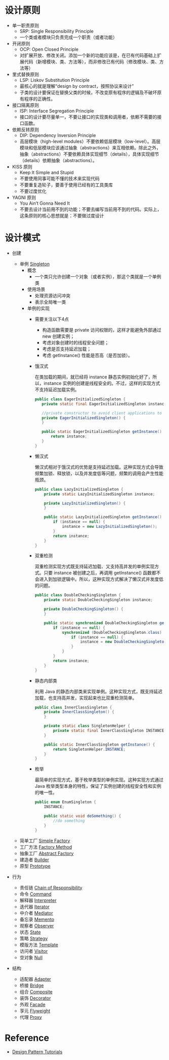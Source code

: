 # 设计原则
   * 单一职责原则
        - SRP: Single Responsibility Principle
        - 一个类或者模块只负责完成一个职责（或者功能）
   * 开闭原则
        - OCP: Open Closed Principle
        - 对扩展开放、修改关闭。添加一个新的功能应该是，在已有代码基础上扩展代码（新增模块、类、方法等），而非修改已有代码（修改模块、类、方法等）
   * 里式替换原则
        - LSP: Liskov Substitution Principle
        - 最核心的就是理解“design by contract，按照协议来设计”
        - 子类的设计要保证在替换父类的时候，不改变原有程序的逻辑及不破坏原有程序的正确性。
   * 接口隔离原则
        - ISP: Interface Segregation Principle
        - 接口的设计要尽量单一，不要让接口的实现类和调用者，依赖不需要的接口函数。
   * 依赖反转原则
        - DIP: Dependency Inversion Principle
        - 高层模块（high-level modules）不要依赖低层模块（low-level）。高层模块和低层模块应该通过抽象（abstractions）来互相依赖。除此之外，抽象（abstractions）不要依赖具体实现细节（details），具体实现细节（details）依赖抽象（abstractions）。
   * KISS 原则
        - Keep It Simple and Stupid
        - 不要使用同事可能不懂的技术来实现代码
        - 不要重复造轮子，要善于使用已经有的工具类库
        - 不要过度优化
   * YAGNI 原则
        - You Ain’t Gonna Need It
        - 不要去设计当前用不到的功能；不要去编写当前用不到的代码。实际上，这条原则的核心思想就是：不要做过度设计
# 设计模式
   * 创建
        * 单例 [Singleton](./creation/singleton.md)
            - 概念
                - 一个类只允许创建一个对象（或者实例），那这个类就是一个单例类
            - 使用场景
                - 处理资源访问冲突
                - 表示全局唯一类
            - 单例的实现
                - 需要关注以下4点
                    - 构造函数需要是 private 访问权限的，这样才能避免外部通过 new 创建实例；
                    - 考虑对象创建时的线程安全问题；
                    - 考虑是否支持延迟加载；
                    - 考虑 getInstance() 性能是否高（是否加锁）。
                - 饿汉式
                   
                   在类加载的期间，就已经将 instance 静态实例初始化好了，所以，instance 实例的创建是线程安全的。不过，这样的实现方式不支持延迟加载实例。
                   ```java
                  public class EagerInitializedSingleton {
                      private static final EagerInitializedSingleton instance = new EagerInitializedSingleton();
                  
                      //private constructor to avoid client applications to use constructor
                      private EagerInitializedSingleton() {
                      }
                  
                      public static EagerInitializedSingleton getInstance() {
                          return instance;
                      }
                  }
                   ```
                - 懒汉式
                    
                   懒汉式相对于饿汉式的优势是支持延迟加载。这种实现方式会导致频繁加锁、释放锁，以及并发度低等问题，频繁的调用会产生性能瓶颈。
                   ```java
                   public class LazyInitializedSingleton {
                       private static LazyInitializedSingleton instance;
                   
                       private LazyInitializedSingleton() {
                       }
                   
                       public static LazyInitializedSingleton getInstance() {
                           if (instance == null) {
                               instance = new LazyInitializedSingleton();
                           }
                           return instance;
                       }
                   }
                   ``` 
                - 双重检测
                   
                  双重检测实现方式既支持延迟加载、又支持高并发的单例实现方式。只要 instance 被创建之后，再调用 getInstance() 函数都不会进入到加锁逻辑中。所以，这种实现方式解决了懒汉式并发度低的问题。
                  ```java
                  public class DoubleCheckingSingleton {
                      private static DoubleCheckingSingleton instance;
                  
                      private DoubleCheckingSingleton() {
                      }
                  
                      public static synchronized DoubleCheckingSingleton getInstance() {
                          if (instance == null) {
                              synchronized (DoubleCheckingSingleton.class) {
                                  if (instance == null) {
                                      instance = new DoubleCheckingSingleton();
                                  }
                              }
                          }
                          return instance;
                      }
                  }
                  ```
                - 静态内部类
                  
                  利用 Java 的静态内部类来实现单例。这种实现方式，既支持延迟加载，也支持高并发，实现起来也比双重检测简单。
                  ```java
                  public class InnerClassSingleton {
                      private InnerClassSingleton() {
                      }
                  
                      private static class SingletonHelper {
                          private static final InnerClassSingleton INSTANCE = new InnerClassSingleton();
                      }
                  
                      public static InnerClassSingleton getInstance() {
                          return SingletonHelper.INSTANCE;
                      }
                  }
                  ```
                - 枚举
                  
                  最简单的实现方式，基于枚举类型的单例实现。这种实现方式通过 Java 枚举类型本身的特性，保证了实例创建的线程安全性和实例的唯一性。
                  
                  ```java
                  public enum EnumSingleton {
                      INSTANCE;
                  
                      public static void doSomething() {
                          //do something
                      }
                  }
                  ```
        * 简单工厂 [Simple Factory](./creation/simple_factory.md)
        * 工厂方法 [Factory Method](./creation/factory_method.md)
        * 抽象工厂 [Abstract Factory](./creation/abstract_factory.md)
        * 建造者 [Builder](./creation/builder.md)
        * 原型 [Prototype](./creation/prototype.md)

   * 行为
        * 责任链 [Chain of Responsibility](./behavior/responsibility_chain.md)
        * 命令 [Command](./behavior/command.md)
        * 解释器 [Interpreter](./behavior/interpreter.md)
        * 迭代器 [Iterator](./behavior/iterator.md)
        * 中介者 [Mediator](./behavior/mediator.md)
        * 备忘录 [Memento](./behavior/memento.md)
        * 观察者 [Observer](./behavior/observer.md)
        * 状态 [State](./behavior/state.md)
        * 策略 [Strategy](./behavior/strategy.md)
        * 模版方法 [Template](./behavior/template_method.md)
        * 访问者 [Visitor](./behavior/visitor.md)
        * 空对象 [Null](./behavior/null.md)

   * 结构  
        * 适配器 [Adapter](./structure/adapter.md)
        * 桥接 [Bridge](./structure/bridge.md)
        * 组合 [Composite](./structure/composite.md)
        * 装饰 [Decorator](./structure/decorator.md)
        * 外观 [Facade](./structure/facade.md)
        * 享元 [Flyweight](./structure/flyweight.md)
        * 代理 [Proxy](./structure/proxy.md)
        
# Reference
   * [Design Pattern Tutorials](https://www.journaldev.com/java/design-patterns)